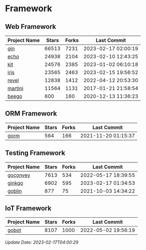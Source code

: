 # Framework

## Web Framework
| Project Name | Stars | Forks | Last Commit |
| ------------ | ----- | ----- | ----------- |
| [gin](https://github.com/gin-gonic/gin) | 66513 | 7231 | 2023-02-17 02:00:19 |
| [echo](https://github.com/labstack/echo) | 24938 | 2104 | 2023-02-10 12:43:25 |
| [kit](https://github.com/go-kit/kit) | 24576 | 2385 | 2023-01-02 06:10:18 |
| [iris](https://github.com/kataras/iris) | 23565 | 2463 | 2023-02-15 19:56:52 |
| [revel](https://github.com/revel/revel) | 12838 | 1412 | 2022-04-12 20:53:30 |
| [martini](https://github.com/go-martini/martini) | 11564 | 1131 | 2017-01-21 21:58:54 |
| [beego](https://github.com/astaxie/beego) | 600 | 160 | 2020-12-13 11:36:23 |

## ORM Framework
| Project Name | Stars | Forks | Last Commit |
| ------------ | ----- | ----- | ----------- |
| [gorm](https://github.com/jinzhu/gorm) | 564 | 166 | 2021-11-20 01:15:37 |

## Testing Framework
| Project Name | Stars | Forks | Last Commit |
| ------------ | ----- | ----- | ----------- |
| [goconvey](https://github.com/smartystreets/goconvey) | 7613 | 534 | 2022-05-17 18:39:55 |
| [ginkgo](https://github.com/onsi/ginkgo) | 6902 | 595 | 2023-02-17 01:34:53 |
| [goblin](https://github.com/franela/goblin) | 877 | 75 | 2021-10-03 14:34:22 |

## IoT Framework
| Project Name | Stars | Forks | Last Commit |
| ------------ | ----- | ----- | ----------- |
| [gobot](https://github.com/hybridgroup/gobot) | 8107 | 1000 | 2022-05-02 19:56:19 |

*Update Date: 2023-02-17T04:00:29*